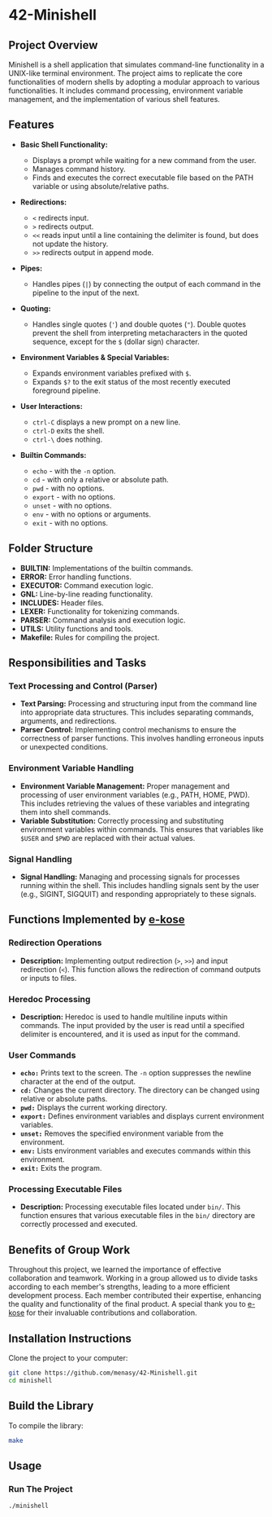 # 42-Minishell

## Project Overview

Minishell is a shell application that simulates command-line functionality in a UNIX-like terminal environment. The project aims to replicate the core functionalities of modern shells by adopting a modular approach to various functionalities. It includes command processing, environment variable management, and the implementation of various shell features.

## Features

- **Basic Shell Functionality:**
  - Displays a prompt while waiting for a new command from the user.
  - Manages command history.
  - Finds and executes the correct executable file based on the PATH variable or using absolute/relative paths.

- **Redirections:**
  - `<` redirects input.
  - `>` redirects output.
  - `<<` reads input until a line containing the delimiter is found, but does not update the history.
  - `>>` redirects output in append mode.

- **Pipes:**
  - Handles pipes (`|`) by connecting the output of each command in the pipeline to the input of the next.

- **Quoting:**
  - Handles single quotes (`'`) and double quotes (`"`). Double quotes prevent the shell from interpreting metacharacters in the quoted sequence, except for the `$` (dollar sign) character.

- **Environment Variables & Special Variables:**
  - Expands environment variables prefixed with `$`.
  - Expands `$?` to the exit status of the most recently executed foreground pipeline.

- **User Interactions:**
  - `ctrl-C` displays a new prompt on a new line.
  - `ctrl-D` exits the shell.
  - `ctrl-\` does nothing.

- **Builtin Commands:**
  - `echo` - with the `-n` option.
  - `cd` - with only a relative or absolute path.
  - `pwd` - with no options.
  - `export` - with no options.
  - `unset` - with no options.
  - `env` - with no options or arguments.
  - `exit` - with no options.

## Folder Structure

- **BUILTIN:** Implementations of the builtin commands.
- **ERROR:** Error handling functions.
- **EXECUTOR:** Command execution logic.
- **GNL:** Line-by-line reading functionality.
- **INCLUDES:** Header files.
- **LEXER:** Functionality for tokenizing commands.
- **PARSER:** Command analysis and execution logic.
- **UTILS:** Utility functions and tools.
- **Makefile:** Rules for compiling the project.

## Responsibilities and Tasks

### Text Processing and Control (Parser)
- **Text Parsing:** Processing and structuring input from the command line into appropriate data structures. This includes separating commands, arguments, and redirections.
- **Parser Control:** Implementing control mechanisms to ensure the correctness of parser functions. This involves handling erroneous inputs or unexpected conditions.

### Environment Variable Handling
- **Environment Variable Management:** Proper management and processing of user environment variables (e.g., PATH, HOME, PWD). This includes retrieving the values of these variables and integrating them into shell commands.
- **Variable Substitution:** Correctly processing and substituting environment variables within commands. This ensures that variables like `$USER` and `$PWD` are replaced with their actual values.

### Signal Handling
- **Signal Handling:** Managing and processing signals for processes running within the shell. This includes handling signals sent by the user (e.g., SIGINT, SIGQUIT) and responding appropriately to these signals.

## Functions Implemented by [e-kose](https://github.com/e-kose)

### Redirection Operations
- **Description:** Implementing output redirection (`>`, `>>`) and input redirection (`<`). This function allows the redirection of command outputs or inputs to files.

### Heredoc Processing
- **Description:** Heredoc is used to handle multiline inputs within commands. The input provided by the user is read until a specified delimiter is encountered, and it is used as input for the command.

### User Commands
- **`echo:`** Prints text to the screen. The `-n` option suppresses the newline character at the end of the output.
- **`cd:`** Changes the current directory. The directory can be changed using relative or absolute paths.
- **`pwd:`** Displays the current working directory.
- **`export:`** Defines environment variables and displays current environment variables.
- **`unset:`** Removes the specified environment variable from the environment.
- **`env:`** Lists environment variables and executes commands within this environment.
- **`exit:`** Exits the program.

### Processing Executable Files
- **Description:** Processing executable files located under `bin/`. This function ensures that various executable files in the `bin/` directory are correctly processed and executed.

## Benefits of Group Work

Throughout this project, we learned the importance of effective collaboration and teamwork. Working in a group allowed us to divide tasks according to each member's strengths, leading to a more efficient development process. Each member contributed their expertise, enhancing the quality and functionality of the final product. A special thank you to [e-kose](https://github.com/e-kose) for their invaluable contributions and collaboration.
  
## Installation Instructions

Clone the project to your computer:

```bash
git clone https://github.com/menasy/42-Minishell.git
cd minishell
```
## Build the Library

To compile the library:

```bash
make
```
## Usage
### Run The Project
```bash
./minishell
```


